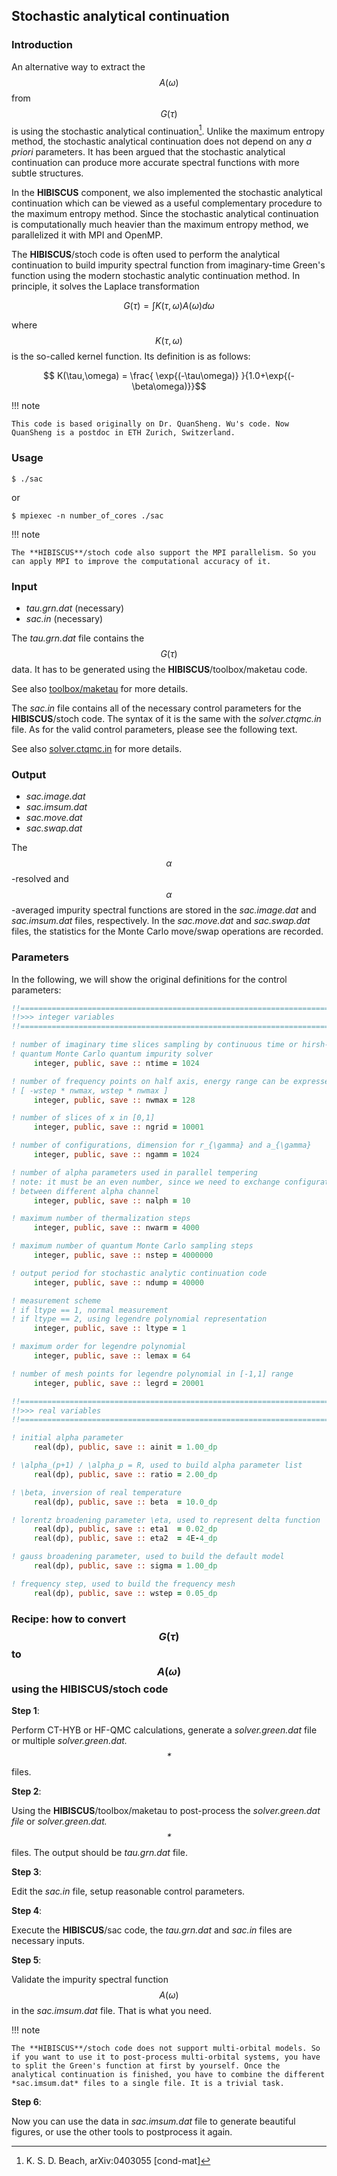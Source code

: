 ## Stochastic analytical continuation

### Introduction

An alternative way to extract the $$A(\omega)$$ from $$G(\tau)$$ is using the stochastic analytical continuation[^1]. Unlike the maximum entropy method, the stochastic analytical continuation does not depend on any *a priori* parameters. It has been argued that the stochastic analytical continuation can produce more accurate spectral functions with more subtle structures. 

In the **HIBISCUS** component, we also implemented the stochastic analytical continuation which can be viewed as a useful complementary procedure to the maximum entropy method. Since the stochastic analytical continuation is computationally much heavier than the maximum entropy method, we parallelized it with MPI and OpenMP.

The **HIBISCUS**/stoch code is often used to perform the analytical continuation to build impurity spectral function from imaginary-time Green's function using the modern stochastic analytic continuation method. In principle, it solves the Laplace transformation

```math
    G(\tau) = \int K(\tau,\omega) A(\omega) d\omega
```

where $$K(\tau,\omega)$$ is the so-called kernel function. Its definition is as follows:

```math
    K(\tau,\omega) = \frac{ \exp{(-\tau\omega)} }{1.0+\exp{(-\beta\omega)}}
```

[^1]: K. S. D. Beach, arXiv:0403055 [cond-mat]

!!! note

    This code is based originally on Dr. QuanSheng. Wu's code. Now QuanSheng is a postdoc in ETH Zurich, Switzerland. 

### Usage

```
$ ./sac
```

or

```
$ mpiexec -n number_of_cores ./sac
```

!!! note

    The **HIBISCUS**/stoch code also support the MPI parallelism. So you can apply MPI to improve the computational accuracy of it.

### Input

* *tau.grn.dat* (necessary)
* *sac.in* (necessary)

The *tau.grn.dat* file contains the $$G(\tau)$$ data. It has to be generated using the **HIBISCUS**/toolbox/maketau code. 

See also [toolbox/maketau](tau.md) for more details.

The *sac.in* file contains all of the necessary control parameters for the **HIBISCUS**/stoch code. The syntax of it is the same with the *solver.ctqmc.in* file. As for the valid control parameters, please see the following text.

See also [solver.ctqmc.in](../ch04/in_ctqmc.md) for more details.

### Output

* *sac.image.dat*
* *sac.imsum.dat*
* *sac.move.dat*
* *sac.swap.dat*

The $$\alpha$$-resolved and $$\alpha$$-averaged impurity spectral functions are stored in the *sac.image.dat* and *sac.imsum.dat* files, respectively. In the *sac.move.dat* and *sac.swap.dat* files, the statistics for the Monte Carlo move/swap operations are recorded.

### Parameters

In the following, we will show the original definitions for the control parameters:

```fortran
!!========================================================================
!!>>> integer variables                                                <<<
!!========================================================================

! number of imaginary time slices sampling by continuous time or hirsh-fye
! quantum Monte Carlo quantum impurity solver
     integer, public, save :: ntime = 1024

! number of frequency points on half axis, energy range can be expressed by
! [ -wstep * nwmax, wstep * nwmax ]
     integer, public, save :: nwmax = 128

! number of slices of x in [0,1]
     integer, public, save :: ngrid = 10001

! number of configurations, dimension for r_{\gamma} and a_{\gamma}
     integer, public, save :: ngamm = 1024

! number of alpha parameters used in parallel tempering
! note: it must be an even number, since we need to exchange configurations
! between different alpha channel
     integer, public, save :: nalph = 10

! maximum number of thermalization steps
     integer, public, save :: nwarm = 4000

! maximum number of quantum Monte Carlo sampling steps
     integer, public, save :: nstep = 4000000

! output period for stochastic analytic continuation code
     integer, public, save :: ndump = 40000

! measurement scheme
! if ltype == 1, normal measurement
! if ltype == 2, using legendre polynomial representation
     integer, public, save :: ltype = 1

! maximum order for legendre polynomial
     integer, public, save :: lemax = 64

! number of mesh points for legendre polynomial in [-1,1] range
     integer, public, save :: legrd = 20001

!!========================================================================
!!>>> real variables                                                   <<<
!!========================================================================

! initial alpha parameter
     real(dp), public, save :: ainit = 1.00_dp

! \alpha_(p+1) / \alpha_p = R, used to build alpha parameter list
     real(dp), public, save :: ratio = 2.00_dp

! \beta, inversion of real temperature
     real(dp), public, save :: beta  = 10.0_dp

! lorentz broadening parameter \eta, used to represent delta function
     real(dp), public, save :: eta1  = 0.02_dp
     real(dp), public, save :: eta2  = 4E-4_dp

! gauss broadening parameter, used to build the default model
     real(dp), public, save :: sigma = 1.00_dp

! frequency step, used to build the frequency mesh
     real(dp), public, save :: wstep = 0.05_dp
```

### Recipe: how to convert $$G(\tau)$$ to $$A(\omega)$$ using the **HIBISCUS**/stoch code

**Step 1**: 

Perform CT-HYB or HF-QMC calculations, generate a *solver.green.dat* file or multiple *solver.green.dat.$$*$$* files.

**Step 2**:

Using the **HIBISCUS**/toolbox/maketau to post-process the *solver.green.dat file* or *solver.green.dat.$$*$$* files. The output should be *tau.grn.dat* file.

**Step 3**:

Edit the *sac.in* file, setup reasonable control parameters.

**Step 4**:

Execute the **HIBISCUS**/sac code, the *tau.grn.dat* and *sac.in* files are necessary inputs.

**Step 5**:

Validate the impurity spectral function $$A(\omega)$$ in the *sac.imsum.dat* file. That is what you need.

!!! note

    The **HIBISCUS**/stoch code does not support multi-orbital models. So if you want to use it to post-process multi-orbital systems, you have to split the Green's function at first by yourself. Once the analytical continuation is finished, you have to combine the different *sac.imsum.dat* files to a single file. It is a trivial task. 

**Step 6**:

Now you can use the data in *sac.imsum.dat* file to generate beautiful figures, or use the other tools to postprocess it again.